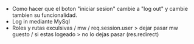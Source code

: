 - Como hacer que el boton "iniciar sesion" cambie a "log out" y cambie tambien su funcionalidad.
- Log in mediante MySql
- Roles y 
rutas exculsivas / mw / req.session.user > dejar pasar
mw guesto / si estas logeado > no lo dejas pasar (res.redirect) 

